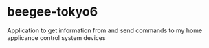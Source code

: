 # beegee-tokyo6
Application to get information from and send commands to my home applicance control system devices

